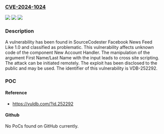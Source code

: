 ### [CVE-2024-1024](https://cve.mitre.org/cgi-bin/cvename.cgi?name=CVE-2024-1024)
![](https://img.shields.io/static/v1?label=Product&message=Facebook%20News%20Feed%20Like&color=blue)
![](https://img.shields.io/static/v1?label=Version&message=%3D%201.0%20&color=brighgreen)
![](https://img.shields.io/static/v1?label=Vulnerability&message=CWE-79%20Cross%20Site%20Scripting&color=brighgreen)

### Description

A vulnerability has been found in SourceCodester Facebook News Feed Like 1.0 and classified as problematic. This vulnerability affects unknown code of the component New Account Handler. The manipulation of the argument First Name/Last Name with the input <script>alert(1)</script> leads to cross site scripting. The attack can be initiated remotely. The exploit has been disclosed to the public and may be used. The identifier of this vulnerability is VDB-252292.

### POC

#### Reference
- https://vuldb.com/?id.252292

#### Github
No PoCs found on GitHub currently.

